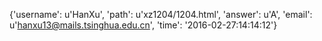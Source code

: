 {'username': u'HanXu', 'path': u'xz1204/1204.html', 'answer': u'A', 'email': u'hanxu13@mails.tsinghua.edu.cn', 'time': '2016-02-27:14:14:12'}
